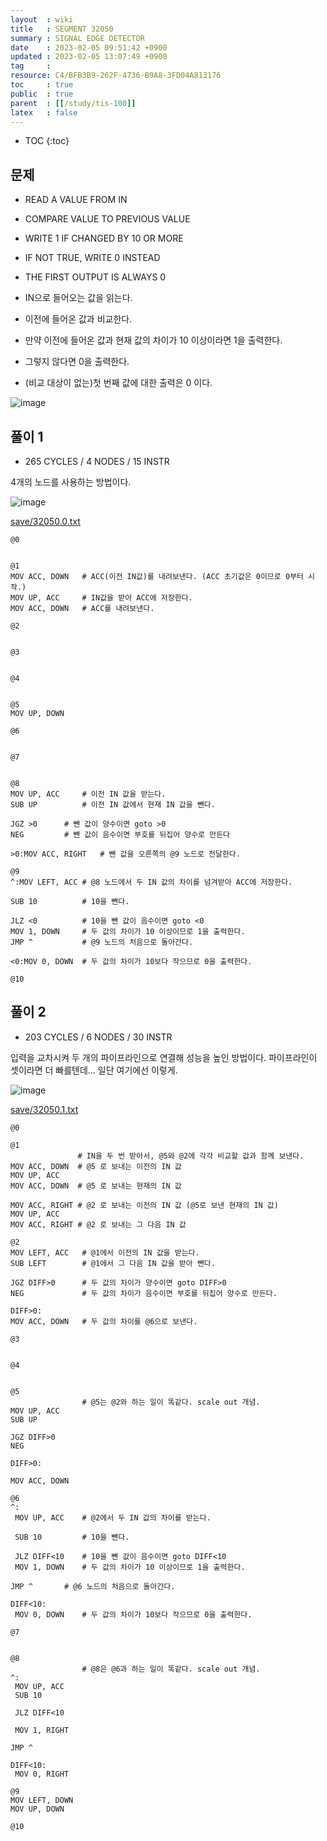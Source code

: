 ```yaml
---
layout  : wiki
title   : SEGMENT 32050
summary : SIGNAL EDGE DETECTOR
date    : 2023-02-05 09:51:42 +0900
updated : 2023-02-05 13:07:49 +0900
tag     : 
resource: C4/BFB3B9-262F-4736-B9A8-3FD04A813176
toc     : true
public  : true
parent  : [[/study/tis-100]]
latex   : false
---
```

* TOC
{:toc}

## 문제

>
- READ A VALUE FROM IN
- COMPARE VALUE TO PREVIOUS VALUE
- WRITE 1 IF CHANGED BY 10 OR MORE
- IF NOT TRUE, WRITE 0 INSTEAD
- THE FIRST OUTPUT IS ALWAYS 0

- IN으로 들어오는 값을 읽는다.
- 이전에 들어온 값과 비교한다.
- 만약 이전에 들어온 값과 현재 값의 차이가 10 이상이라면 1을 출력한다.
- 그렇지 않다면 0을 출력한다.
- (비교 대상이 없는)첫 번째 값에 대한 출력은 0 이다.

![image]( /resource/C4/BFB3B9-262F-4736-B9A8-3FD04A813176/216796027-af6e0ad5-8c35-4435-9b1e-f65d45a6db96.png )

## 풀이 1

- 265 CYCLES / 4 NODES / 15 INSTR

4개의 노드를 사용하는 방법이다.

![image]( /resource/C4/BFB3B9-262F-4736-B9A8-3FD04A813176/216799836-26e9f92b-26de-4afa-92cd-648ef005441c.png )

[save/32050.0.txt]( https://github.com/johngrib/TIS-100-solutions/blob/7dfdd91645c565809822baf486b3b48ac282badf/save/32050.0.txt )

```tis-100
@0


@1
MOV ACC, DOWN   # ACC(이전 IN값)를 내려보낸다. (ACC 초기값은 0이므로 0부터 시작.)
MOV UP, ACC     # IN값을 받아 ACC에 저장한다.
MOV ACC, DOWN   # ACC를 내려보낸다.

@2


@3


@4


@5
MOV UP, DOWN

@6


@7


@8
MOV UP, ACC     # 이전 IN 값을 받는다.
SUB UP          # 이전 IN 값에서 현재 IN 값을 뺀다.

JGZ >0      # 뺀 값이 양수이면 goto >0
NEG         # 뺀 값이 음수이면 부호를 뒤집어 양수로 만든다

>0:MOV ACC, RIGHT   # 뺀 값을 오른쪽의 @9 노드로 전달한다.

@9
^:MOV LEFT, ACC # @8 노드에서 두 IN 값의 차이를 넘겨받아 ACC에 저장한다.

SUB 10          # 10을 뺀다.

JLZ <0          # 10을 뺀 값이 음수이면 goto <0
MOV 1, DOWN     # 두 값의 차이가 10 이상이므로 1을 출력한다.
JMP ^           # @9 노드의 처음으로 돌아간다.

<0:MOV 0, DOWN  # 두 값의 차이가 10보다 작으므로 0을 출력한다.

@10
```

## 풀이 2

- 203 CYCLES / 6 NODES / 30 INSTR

입력을 교차시켜 두 개의 파이프라인으로 연결해 성능을 높인 방법이다. 파이프라인이 셋이라면 더 빠를텐데... 일단 여기에선 이렇게.

![image]( /resource/C4/BFB3B9-262F-4736-B9A8-3FD04A813176/216800535-47b14754-ccd7-485b-9087-0d3b84bf9068.png )

[save/32050.1.txt]( https://github.com/johngrib/TIS-100-solutions/blob/db070dc5d1fe06ade74989638bb4566877e80ac9/save/32050.1.txt )

```tis-100
@0

@1
               # IN을 두 번 받아서, @5와 @2에 각각 비교할 값과 함께 보낸다.
MOV ACC, DOWN  # @5 로 보내는 이전의 IN 값
MOV UP, ACC
MOV ACC, DOWN  # @5 로 보내는 현재의 IN 값

MOV ACC, RIGHT # @2 로 보내는 이전의 IN 값 (@5로 보낸 현재의 IN 값)
MOV UP, ACC
MOV ACC, RIGHT # @2 로 보내는 그 다음 IN 값

@2
MOV LEFT, ACC   # @1에서 이전의 IN 값을 받는다.
SUB LEFT        # @1에서 그 다음 IN 값을 받아 뺀다.

JGZ DIFF>0      # 두 값의 차이가 양수이면 goto DIFF>0
NEG             # 두 값의 차이가 음수이면 부호를 뒤집어 양수로 만든다.

DIFF>0:
MOV ACC, DOWN   # 두 값의 차이를 @6으로 보낸다.

@3


@4


@5
                # @5는 @2와 하는 일이 똑같다. scale out 개념.
MOV UP, ACC
SUB UP

JGZ DIFF>0
NEG

DIFF>0:

MOV ACC, DOWN

@6
^:
 MOV UP, ACC    # @2에서 두 IN 값의 차이를 받는다.

 SUB 10         # 10을 뺀다.

 JLZ DIFF<10    # 10을 뺀 값이 음수이면 goto DIFF<10
 MOV 1, DOWN    # 두 값의 차이가 10 이상이므로 1을 출력한다.

JMP ^       # @6 노드의 처음으로 돌아간다.

DIFF<10:
 MOV 0, DOWN    # 두 값의 차이가 10보다 작으므로 0을 출력한다.

@7


@8
                # @8은 @6과 하는 일이 똑같다. scale out 개념.
^:
 MOV UP, ACC
 SUB 10

 JLZ DIFF<10

 MOV 1, RIGHT

JMP ^

DIFF<10:
 MOV 0, RIGHT

@9
MOV LEFT, DOWN
MOV UP, DOWN

@10
```
